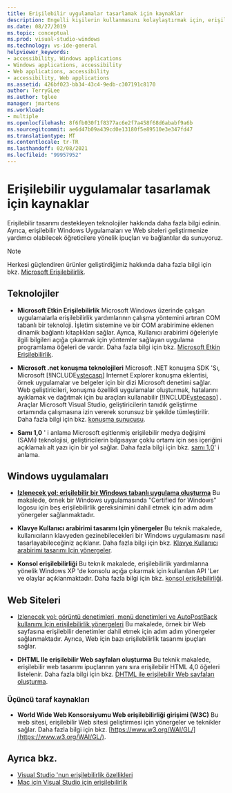 ```yaml
---
title: Erişilebilir uygulamalar tasarlamak için kaynaklar
description: Engelli kişilerin kullanmasını kolaylaştırmak için, erişilebilir uygulamalar oluşturmayı öğrenin.
ms.date: 08/27/2019
ms.topic: conceptual
ms.prod: visual-studio-windows
ms.technology: vs-ide-general
helpviewer_keywords:
- accessibility, Windows applications
- Windows applications, accessibility
- Web applications, accessibility
- accessibility, Web applications
ms.assetid: 426bf023-bb34-43c4-9edb-c307191c8170
author: TerryGLee
ms.author: tglee
manager: jmartens
ms.workload:
- multiple
ms.openlocfilehash: 8f6fb030f1f8377ac6e2f7a458f68d6ababf9a6b
ms.sourcegitcommit: ae6d47b09a439cd0e13180f5e89510e3e347fd47
ms.translationtype: MT
ms.contentlocale: tr-TR
ms.lasthandoff: 02/08/2021
ms.locfileid: "99957952"
---
```

# <a name="resources-for-designing-accessible-applications"></a>Erişilebilir uygulamalar tasarlamak için kaynaklar

Erişilebilir tasarımı destekleyen teknolojiler hakkında daha fazla bilgi edinin. Ayrıca, erişilebilir Windows Uygulamaları ve Web siteleri geliştirmenize yardımcı olabilecek öğreticilere yönelik ipuçları ve bağlantılar da sunuyoruz.

>[!NOTE]
>Herkesi güçlendiren ürünler geliştirdiğimiz hakkında daha fazla bilgi için bkz. [Microsoft Erişilebilirlik](https://www.microsoft.com/accessibility/).

## <a name="technologies"></a>Teknolojiler

* **Microsoft Etkin Erişilebilirlik** Microsoft Windows üzerinde çalışan uygulamalarla erişilebilirlik yardımlarının çalışma yöntemini artıran COM tabanlı bir teknoloji. İşletim sistemine ve bir COM arabirimine eklenen dinamik bağlantı kitaplıkları sağlar. Ayrıca, Kullanıcı arabirimi öğeleriyle ilgili bilgileri açığa çıkarmak için yöntemler sağlayan uygulama programlama öğeleri de vardır. Daha fazla bilgi için bkz. [Microsoft Etkin Erişilebilirlik](/windows/desktop/WinAuto/microsoft-active-accessibility).

* **Microsoft .net konuşma teknolojileri** Microsoft .NET konuşma SDK 'Sı, Microsoft [!INCLUDE[vstecasp](../../code-quality/includes/vstecasp_md.md)] Internet Explorer konuşma eklentisi, örnek uygulamalar ve belgeler için bir dizi Microsoft denetimi sağlar. Web geliştiricileri, konuşma özellikli uygulamalar oluşturmak, hatalarını ayıklamak ve dağıtmak için bu araçları kullanabilir [!INCLUDE[vstecasp](../../code-quality/includes/vstecasp_md.md)] . Araçlar Microsoft Visual Studio, geliştiricilerin tanıdık geliştirme ortamında çalışmasına izin vererek sorunsuz bir şekilde tümleştirilir. Daha fazla bilgi için bkz. [konuşma sunucusu](/previous-versions/office/developer/speech-technologies/ms950383\(v\=msdn.10\)).

* **Samı 1,0** ' i anlama Microsoft eşitlenmiş erişilebilir medya değişimi (SAMı) teknolojisi, geliştiricilerin bılgısayar çoklu ortamı için ses içeriğini açıklamalı alt yazı için bir yol sağlar. Daha fazla bilgi için bkz. [samı 1,0](/previous-versions/windows/desktop/dnacc/understanding-sami-1.0)' i anlama.

## <a name="windows-applications"></a>Windows uygulamaları

* **[Izlenecek yol: erişilebilir bir Windows tabanlı uygulama oluşturma](/dotnet/framework/winforms/advanced/walkthrough-creating-an-accessible-windows-based-application)** Bu makalede, örnek bir Windows uygulamasında "Certified for Windows" logosu için beş erişilebilirlik gereksinimini dahil etmek için adım adım yönergeler sağlanmaktadır.

* **Klavye Kullanıcı arabirimi tasarımı Için yönergeler** Bu teknik makalede, kullanıcıların klavyeden gezinebilecekleri bir Windows uygulamasını nasıl tasarlayabileceğiniz açıklanır. Daha fazla bilgi için bkz. [Klavye Kullanıcı arabirimi tasarımı Için yönergeler](/previous-versions/windows/desktop/dnacc/guidelines-for-keyboard-user-interface-design).

* **Konsol erişilebilirliği** Bu teknik makalede, erişilebilirlik yardımlarına yönelik Windows XP 'de konsolu açığa çıkarmak için kullanılan API 'Ler ve olaylar açıklanmaktadır. Daha fazla bilgi için bkz. [konsol erişilebilirliği](/previous-versions/windows/desktop/dnacc/console-accessibility).

## <a name="websites"></a>Web Siteleri

- [Izlenecek yol: görüntü denetimleri, menü denetimleri ve AutoPostBack kullanımı Için erişilebilirlik yönergeleri](/previous-versions/3has1x30(v=vs.140)) Bu makalede, örnek bir Web sayfasına erişilebilir denetimler dahil etmek için adım adım yönergeler sağlanmaktadır. Ayrıca, Web için bazı erişilebilirlik tasarımı ipuçları sağlar.

- **DHTML Ile erişilebilir Web sayfaları oluşturma** Bu teknik makalede, erişilebilir web tasarımı ipuçlarının yanı sıra erişilebilir HTML 4,0 öğeleri listelenir. Daha fazla bilgi için bkz. [DHTML ile erişilebilir Web sayfaları oluşturma](/previous-versions//ms528445(v=vs.85)).

### <a name="third-party-resources"></a>Üçüncü taraf kaynakları

- **World Wide Web Konsorsiyumu Web erişilebilirliği girişimi (W3C)** Bu web sitesi, erişilebilir Web sitesi geliştirmesi için yönergeler ve teknikler sağlar. Daha fazla bilgi için bkz. [https://www.w3.org/WAI/GL/](https://www.w3.org/WAI/GL/).

## <a name="see-also"></a>Ayrıca bkz.

* [Visual Studio 'nun erişilebilirlik özellikleri](../../ide/reference/accessibility-features-of-visual-studio.md)
* [Mac için Visual Studio için erişilebilirlik](/visualstudio/mac/accessibility/)